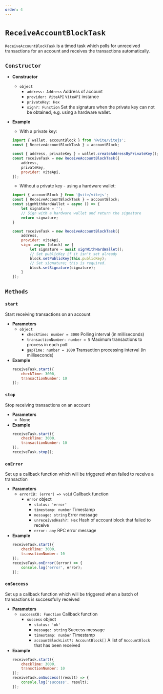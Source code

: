 ```yaml
---
order: 4
---
```


# `ReceiveAccountBlockTask`
`ReceiveAccountBlockTask` is a timed task which polls for unreceived transactions for an account and receives the transactions automatically.

## `Constructor`
- **Constructor**
	- `object`
		- `address: Address` Address of account
		- `provider: ViteAPI` `ViteAPI` instance
		- `privateKey: Hex`
		- `sign?: Function` Set the signature when the private key can not be obtained, e.g. using a hardware wallet.
- **Example**
	- With a private key:
	```js
	import { wallet, accountBlock } from '@vite/vitejs';
	const { ReceiveAccountBlockTask } = accountBlock;

	const { address, privateKey } = wallet.createAddressByPrivateKey();
	const receiveTask = new ReceiveAccountBlockTask({
		address,
		privateKey,
		provider: viteApi,
	});
	```

	- Without a private key - using a hardware wallet:
	```js
	import { accountBlock } from '@vite/vitejs';
	const { ReceiveAccountBlockTask } = accountBlock;
	const signWithHardWallet = async () => {
		let signature = '';
		// Sign with a hardware wallet and return the signature
		return signature;
	}

	const receiveTask = new ReceiveAccountBlockTask({
		address,
		provider: viteApi,
		sign: async (block) => {
			let signature = await signWithHardWallet();
			// Set publicKey if it isn't set already
			block.setPublicKey(this.publicKey);
			// Set signature; this is required.
			block.setSignature(signature);
		}
	});
	```

## `Methods`

### `start`
Start receiving transactions on an account
- **Parameters** 
	- `object`
		- `checkTime: number = 3000` Polling interval (in milliseconds)
		- `transactionNumber: number = 5` Maximum transactions to process in each poll
        - `gapTime: number = 1000` Transaction processing interval (in milliseconds)
- **Example**
	```js
	receiveTask.start({
		checkTime: 3000,
		transactionNumber: 10
	});
	```

### `stop`
Stop receiving transactions on an account
- **Parameters** 
	- None
- **Example**
	```js
	receiveTask.start({
		checkTime: 3000,
		transactionNumber: 10
	});
	receiveTask.stop();
	```

### `onError`
Set up a callback function which will be triggered when failed to receive a transaction
- **Parameters** 
	- `errorCB: (error) => void` Callback function
		- `error` object
			- `status: 'error'`
			- `timestamp: number` Timestamp
			- `message: string` Error message
			- `unreceivedHash?: Hex` Hash of account block that failed to receive
			- `error: any` RPC error message
- **Example**
	```js
	receiveTask.start({
		checkTime: 3000,
		transctionNumber: 10
	});
	receiveTask.onError((error) => {
		console.log('error', error);
	});
	```

### `onSuccess`
Set up a callback function which will be triggered when a batch of transactions is successfully received
- **Parameters** 
	- `successCB: Function` Callback function
		- `success` object
			- `status: 'ok'`
			- `message: string` Success message
			- `timestamp: number` Timestamp
			- `accountBlockList?: AccountBlock[]` A list of `AccountBlock` that has been received
- **Example**
	```js
	receiveTask.start({
		checkTime: 3000,
		transctionNumber: 10
	});
	receiveTask.onSuccess((result) => {
		console.log('success', result);
	});
	```